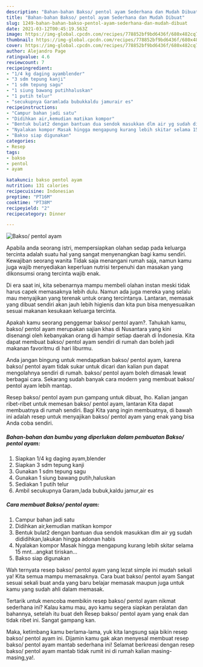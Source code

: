 ```yaml
---
description: "Bahan-bahan Bakso/ pentol ayam Sederhana dan Mudah Dibuat"
title: "Bahan-bahan Bakso/ pentol ayam Sederhana dan Mudah Dibuat"
slug: 1249-bahan-bahan-bakso-pentol-ayam-sederhana-dan-mudah-dibuat
date: 2021-03-12T00:45:19.563Z
image: https://img-global.cpcdn.com/recipes/778852bf9bd6436f/680x482cq70/bakso-pentol-ayam-foto-resep-utama.jpg
thumbnail: https://img-global.cpcdn.com/recipes/778852bf9bd6436f/680x482cq70/bakso-pentol-ayam-foto-resep-utama.jpg
cover: https://img-global.cpcdn.com/recipes/778852bf9bd6436f/680x482cq70/bakso-pentol-ayam-foto-resep-utama.jpg
author: Alejandro Page
ratingvalue: 4.6
reviewcount: 7
recipeingredient:
- "1/4 kg daging ayamblender"
- "3 sdm tepung kanji"
- "1 sdm tepung sagu"
- "1 siung bawang putihhaluskan"
- "1 putih telur"
- "secukupnya Garamlada bubukkaldu jamurair es"
recipeinstructions:
- "Campur bahan jadi satu"
- "Didihkan air,kemudian matikan kompor"
- "Bentuk bulat2 dengan bantuan dua sendok masukkan dlm air yg sudah dididihkan,lakukan hingga adonan habis"
- "Nyalakan kompor Masak hingga mengapung kurang lebih skitar selama 15 mnt...angkat tiriskan..."
- "Bakso siap digunakan"
categories:
- Resep
tags:
- bakso
- pentol
- ayam

katakunci: bakso pentol ayam 
nutrition: 131 calories
recipecuisine: Indonesian
preptime: "PT16M"
cooktime: "PT38M"
recipeyield: "2"
recipecategory: Dinner

---
```



![Bakso/ pentol ayam](https://img-global.cpcdn.com/recipes/778852bf9bd6436f/680x482cq70/bakso-pentol-ayam-foto-resep-utama.jpg)

Apabila anda seorang istri, mempersiapkan olahan sedap pada keluarga tercinta adalah suatu hal yang sangat menyenangkan bagi kamu sendiri. Kewajiban seorang  wanita Tidak saja menangani rumah saja, namun kamu juga wajib menyediakan keperluan nutrisi terpenuhi dan masakan yang dikonsumsi orang tercinta wajib enak.

Di era  saat ini, kita sebenarnya mampu membeli olahan instan meski tidak harus capek memasaknya lebih dulu. Namun ada juga mereka yang selalu mau menyajikan yang terenak untuk orang tercintanya. Lantaran, memasak yang dibuat sendiri akan jauh lebih higienis dan kita pun bisa menyesuaikan sesuai makanan kesukaan keluarga tercinta. 



Apakah kamu seorang penggemar bakso/ pentol ayam?. Tahukah kamu, bakso/ pentol ayam merupakan sajian khas di Nusantara yang kini disenangi oleh kebanyakan orang di hampir setiap daerah di Indonesia. Kita dapat membuat bakso/ pentol ayam sendiri di rumah dan boleh jadi makanan favoritmu di hari liburmu.

Anda jangan bingung untuk mendapatkan bakso/ pentol ayam, karena bakso/ pentol ayam tidak sukar untuk dicari dan kalian pun dapat mengolahnya sendiri di rumah. bakso/ pentol ayam boleh dimasak lewat berbagai cara. Sekarang sudah banyak cara modern yang membuat bakso/ pentol ayam lebih mantap.

Resep bakso/ pentol ayam pun gampang untuk dibuat, lho. Kalian jangan ribet-ribet untuk memesan bakso/ pentol ayam, lantaran Kita dapat membuatnya di rumah sendiri. Bagi Kita yang ingin membuatnya, di bawah ini adalah resep untuk menyajikan bakso/ pentol ayam yang enak yang bisa Anda coba sendiri.

<!--inarticleads1-->

##### Bahan-bahan dan bumbu yang diperlukan dalam pembuatan Bakso/ pentol ayam:

1. Siapkan 1/4 kg daging ayam,blender
1. Siapkan 3 sdm tepung kanji
1. Gunakan 1 sdm tepung sagu
1. Gunakan 1 siung bawang putih,haluskan
1. Sediakan 1 putih telur
1. Ambil secukupnya Garam,lada bubuk,kaldu jamur,air es




<!--inarticleads2-->

##### Cara membuat Bakso/ pentol ayam:

1. Campur bahan jadi satu
1. Didihkan air,kemudian matikan kompor
1. Bentuk bulat2 dengan bantuan dua sendok masukkan dlm air yg sudah dididihkan,lakukan hingga adonan habis
1. Nyalakan kompor Masak hingga mengapung kurang lebih skitar selama 15 mnt...angkat tiriskan...
1. Bakso siap digunakan




Wah ternyata resep bakso/ pentol ayam yang lezat simple ini mudah sekali ya! Kita semua mampu memasaknya. Cara buat bakso/ pentol ayam Sangat sesuai sekali buat anda yang baru belajar memasak maupun juga untuk kamu yang sudah ahli dalam memasak.

Tertarik untuk mencoba membikin resep bakso/ pentol ayam nikmat sederhana ini? Kalau kamu mau, ayo kamu segera siapkan peralatan dan bahannya, setelah itu buat deh Resep bakso/ pentol ayam yang enak dan tidak ribet ini. Sangat gampang kan. 

Maka, ketimbang kamu berlama-lama, yuk kita langsung saja bikin resep bakso/ pentol ayam ini. Dijamin kamu gak akan menyesal membuat resep bakso/ pentol ayam mantab sederhana ini! Selamat berkreasi dengan resep bakso/ pentol ayam mantab tidak rumit ini di rumah kalian masing-masing,ya!.

